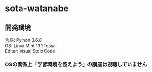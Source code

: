 # sota-watanabe
## 開発環境
  言語: Python 3.6.8  
  OS: Linux Mint 19.1 Tessa  
  Editer: Visual Stdio Code

### OSの関係上「学習環境を整えよう」の講座は視聴していません
